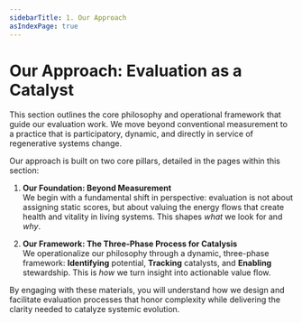 ```yaml
---
sidebarTitle: 1. Our Approach
asIndexPage: true
---
```

# **Our Approach: Evaluation as a Catalyst**

This section outlines the core philosophy and operational framework that guide our evaluation work. We move beyond conventional measurement to a practice that is participatory, dynamic, and directly in service of regenerative systems change.

Our approach is built on two core pillars, detailed in the pages within this section:

1. **Our Foundation: Beyond Measurement**  
    We begin with a fundamental shift in perspective: evaluation is not about assigning static scores, but about valuing the energy flows that create health and vitality in living systems. This shapes _what_ we look for and _why_.
    
2. **Our Framework: The Three-Phase Process for Catalysis**  
    We operationalize our philosophy through a dynamic, three-phase framework: **Identifying** potential, **Tracking** catalysts, and **Enabling** stewardship. This is _how_ we turn insight into actionable value flow.
    

By engaging with these materials, you will understand how we design and facilitate evaluation processes that honor complexity while delivering the clarity needed to catalyze systemic evolution.

